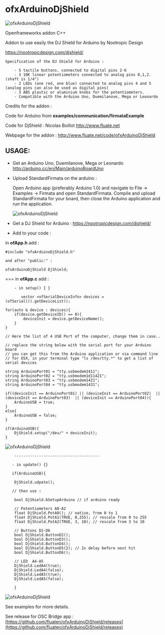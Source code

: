 # ofxArduinoDjShield

![ofxArduinoDjShield](https://raw.github.com/fluaten/ofxArduinoDjShield/master/ofxaddons_thumbnail.png)

Openframeworks addon C++

Addon to use easily the DJ Shield for Arduino by Nootropic Design

<https://nootropicdesign.com/djshield/>


   	Specification of the DJ Shield for Arduino :

   		- 5 tactile buttons, connected to digital pins 2-6
   		- 3 10K linear potentiometers connected to analog pins 0,1,2. (shaft is 1/4")
   		- 2 LEDs (one red, one blue) connected to analog pins 4 and 5 (analog pins can also be used as digital pins)
   		- 3 ABS plastic or aluminium knobs for the potentiometers.
   		- Compatible with the Arduino Uno, Duemilanove, Mega or Leonardo
   




Credits for the addon : 

Code for Arduino from **examples/communication/firmataExample**

Code for DjShield : Nicolas Boillot <http://www.fluate.net>

Webpage for the addon : <http://www.fluate.net/code/ofxArduinoDjShield>


  
    
    
## USAGE:


- Get an Arduino Uno, Duemilanove, Mega or Leonardo <http://arduino.cc/en/Main/arduinoBoardUno>

- Upload StandardFirmata on the arduino :

    
	Open Arduino app (preferably Arduino 1.0) and
	navigate to File -> Examples -> Firmata and open StandardFirmata.
	Compile and upload StandardFirmata for your board, then close
	the Arduino application and run the application.
	
	![ofxArduinoDjShield](http://www.fluate.net/media/blog/ofxArduinoDjShield_firmata_exemple.png)


- Get a DJ Shield for Arduino : <https://nootropicdesign.com/djshield/>


- Add to your code :

    

in __ofApp.h__ add :

	#include "ofxArduinoDjShield.h" 
	
	and after "public:" :
	
	ofxArduinoDjShield DjShield;
	
	
===
in __ofApp.c__ add :
		
		- in setup() { }

		   vector <ofSerialDeviceInfo> devices = (ofSerial()).getDeviceList();

	for(auto & device : devices){
		if(device.getDeviceID() == 0){
			deviceInit = device.getDeviceName();
		}
	}

	// Here the list of 4 USB Port of the computer, change them in case..
    
    // replace the string below with the serial port for your Arduino board
    // you can get this from the Arduino application or via command line
    // for OSX, in your terminal type "ls /dev/tty.*" to get a list of serial devices

	string ArduinoPort01 = "tty.usbmodem1411";
	string ArduinoPort02 = "tty.usbmodem1d11421";
	string ArduinoPort03 = "tty.usbmodem1421";
	string ArduinoPort04 = "tty.usbmodem1431";

	if((deviceInit == ArduinoPort01) || (deviceInit == ArduinoPort02)  || (deviceInit == ArduinoPort03)  || (deviceInit == ArduinoPort04)){
		ArduinoUSB = true;
	}
	else{
		ArduinoUSB = false;
	}

	if(ArduinoUSB){
		DjShield.setup("/dev/" + deviceInit);
	}
        
 ![ofxArduinoDjShield](http://www.fluate.net/media/blog/ofxArduinoDjShield_port_exemple.png)
        
        --------------------------------------
        
       - in update() {}
       
       if(ArduinoUSB){
        
        DjShield.udpate();
        
       // then use :

		bool DjShield.bSetupArduino // if arduino ready
	
		// Potentiometers A0-A2
		float DjShield.PotA0(); // native, from 0 to 1
		float DjShield.PotA1(TRUE, 0,255); // rescale from 0 to 255
		float DjShield.PotA2(TRUE, 3, 10); // rescale from 3 to 10

		// Buttons D2-D6
		bool DjShield.ButtonD2();
		bool DjShield.ButtonD3();
		bool DjShield.ButtonD4();
		bool DjShield.ButtonD5(2); // 2s delay before next hit
		bool DjShield.ButtonD6();

		// LED	A4-A5
		DjShield.LedA4(true);
        DjShield.LedA4(false);
        DjShield.LedA5(true);
		DjShield.LedA5(false);
		
		}


	


![ofxArduinoDjShield](http://www.fluate.net/media/blog/ofxArduinoDjShield_screen_exemple.png)
	
See examples for more details.

See release for OSC Bridge app : [https://github.com/fluaten/ofxArduinoDjShield/releases](https://github.com/fluaten/ofxArduinoDjShield/releases)

	



